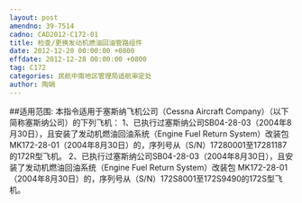 ```yaml
---
layout: post
amendno: 39-7514
cadno: CAD2012-C172-01
title: 检查/更换发动机燃油回油管路组件
date: 2012-12-20 00:00:00 +0800
effdate: 2012-12-28 00:00:00 +0800
tag: C172
categories: 民航中南地区管理局适航审定处
author: 陶娟
---
```


##适用范围:
本指令适用于塞斯纳飞机公司（Cessna Aircraft Company）（以下简称塞斯纳公司）的下列飞机：
1、已执行过塞斯纳公司SB04-28-03（2004年8月30日），且安装了发动机燃油回油系统（Engine Fuel Return System）改装包 MK172-28-01（2004年8月30日）的，序列号从（S/N）17280001至17281187的172R型飞机。
2、已执行过塞斯纳公司SB04-28-03（2004年8月30日），且安装了发动机燃油回油系统（Engine Fuel Return System）改装包 MK172-28-01（2004年8月30日）的，序列号从（S/N）172S8001至172S9490的172S型飞机。

